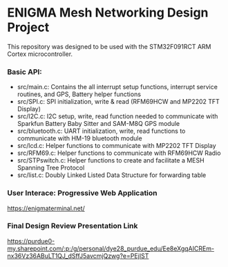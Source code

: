# ENIGMA Mesh Networking Design Project
This repository was designed to be used with the STM32F091RCT ARM Cortex microcontroller.

### Basic API:

* src/main.c: Contains the all interrupt setup functions, interrupt service routines, and GPS, Battery helper functions
* src/SPI.c:  SPI initialization, write & read (RFM69HCW and MP2202 TFT Display)
* src/I2C.c:  I2C setup, write, read function needed to communicate with Sparkfun Battery Baby Sitter and SAM-M8Q GPS module
* src/bluetooth.c:  UART initialization, write, read functions to communicate with HM-19 bluetooth module
* src/lcd.c:  Helper functions to communicate with MP2202 TFT Display
* src/RFM69.c:  Helper functions to communicate with RFM69HCW Radio
* src/STPswitch.c:  Helper functions to create and facilitate a MESH Spanning Tree Protocol
* src/list.c: Doubly Linked Listed Data Structure for forwarding table

### User Interace: Progressive Web Application
https://enigmaterminal.net/

### Final Design Review Presentation Link
https://purdue0-my.sharepoint.com/:p:/g/personal/dye28_purdue_edu/Ee8eXgqAICREm-nx36Vz36ABuLT1QJ_dSffJ5avcmjQzwg?e=PEjIST

